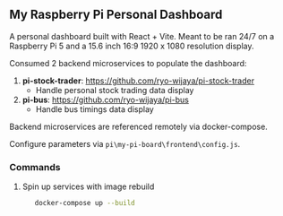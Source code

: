 ## My Raspberry Pi Personal Dashboard

A personal dashboard built with React + Vite. Meant to be ran 24/7 on a Raspberry Pi 5 and a 15.6 inch 16:9 1920 x 1080 resolution display.

Consumed 2 backend microservices to populate the dashboard:

1. **pi-stock-trader**: https://github.com/ryo-wijaya/pi-stock-trader
   - Handle personal stock trading data display
2. **pi-bus**: https://github.com/ryo-wijaya/pi-bus
   - Handle bus timings data display

Backend microservices are referenced remotely via docker-compose.

Configure parameters via `pi\my-pi-board\frontend\config.js`.

### Commands

1. Spin up services with image rebuild
   ```bash
      docker-compose up --build
   ```
